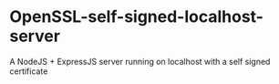 # OpenSSL-self-signed-localhost-server
A NodeJS + ExpressJS server running on localhost with a self signed certificate

